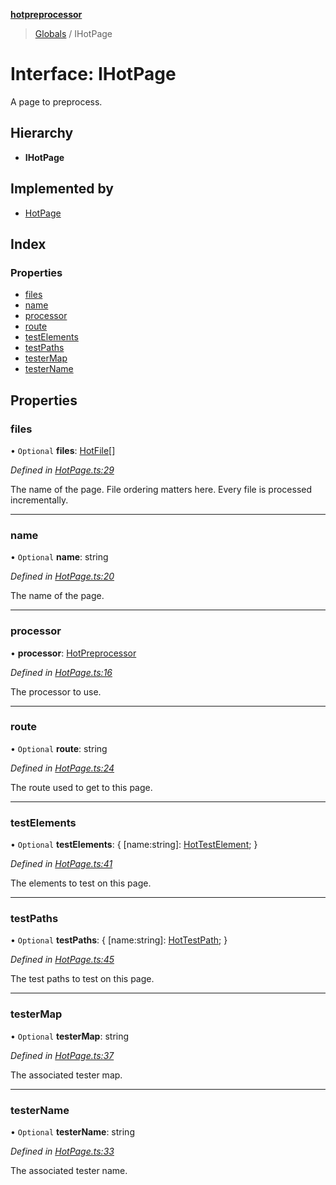 **[hotpreprocessor](../README.md)**

> [Globals](../globals.md) / IHotPage

# Interface: IHotPage

A page to preprocess.

## Hierarchy

* **IHotPage**

## Implemented by

* [HotPage](../classes/hotpage.md)

## Index

### Properties

* [files](ihotpage.md#files)
* [name](ihotpage.md#name)
* [processor](ihotpage.md#processor)
* [route](ihotpage.md#route)
* [testElements](ihotpage.md#testelements)
* [testPaths](ihotpage.md#testpaths)
* [testerMap](ihotpage.md#testermap)
* [testerName](ihotpage.md#testername)

## Properties

### files

• `Optional` **files**: [HotFile](../classes/hotfile.md)[]

*Defined in [HotPage.ts:29](https://github.com/OurFreeLight/HotPreprocessor/blob/086eb28/src/HotPage.ts#L29)*

The name of the page. File ordering matters here.
Every file is processed incrementally.

___

### name

• `Optional` **name**: string

*Defined in [HotPage.ts:20](https://github.com/OurFreeLight/HotPreprocessor/blob/086eb28/src/HotPage.ts#L20)*

The name of the page.

___

### processor

•  **processor**: [HotPreprocessor](../classes/hotpreprocessor.md)

*Defined in [HotPage.ts:16](https://github.com/OurFreeLight/HotPreprocessor/blob/086eb28/src/HotPage.ts#L16)*

The processor to use.

___

### route

• `Optional` **route**: string

*Defined in [HotPage.ts:24](https://github.com/OurFreeLight/HotPreprocessor/blob/086eb28/src/HotPage.ts#L24)*

The route used to get to this page.

___

### testElements

• `Optional` **testElements**: { [name:string]: [HotTestElement](../classes/hottestelement.md);  }

*Defined in [HotPage.ts:41](https://github.com/OurFreeLight/HotPreprocessor/blob/086eb28/src/HotPage.ts#L41)*

The elements to test on this page.

___

### testPaths

• `Optional` **testPaths**: { [name:string]: [HotTestPath](../globals.md#hottestpath);  }

*Defined in [HotPage.ts:45](https://github.com/OurFreeLight/HotPreprocessor/blob/086eb28/src/HotPage.ts#L45)*

The test paths to test on this page.

___

### testerMap

• `Optional` **testerMap**: string

*Defined in [HotPage.ts:37](https://github.com/OurFreeLight/HotPreprocessor/blob/086eb28/src/HotPage.ts#L37)*

The associated tester map.

___

### testerName

• `Optional` **testerName**: string

*Defined in [HotPage.ts:33](https://github.com/OurFreeLight/HotPreprocessor/blob/086eb28/src/HotPage.ts#L33)*

The associated tester name.

